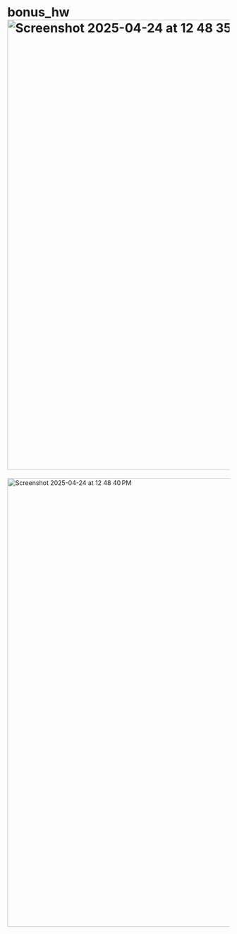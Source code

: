 # bonus_hw<img width="1020" alt="Screenshot 2025-04-24 at 12 48 35 PM" src="https://github.com/user-attachments/assets/24af6c75-e6f2-4bac-bb79-cc950a569d08" />
<img width="1017" alt="Screenshot 2025-04-24 at 12 48 40 PM" src="https://github.com/user-attachments/assets/75902ad1-e886-44d2-9137-adc81edb11d2" />
